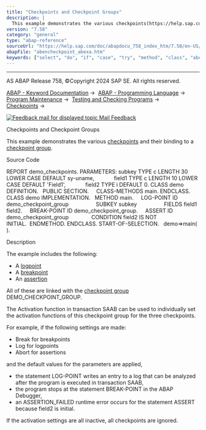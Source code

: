 ```yaml
---
title: "Checkpoints and Checkpoint Groups"
description: |
  This example demonstrates the various checkpoints(https://help.sap.com/doc/abapdocu_758_index_htm/7.58/en-US/abencheckpoint_glosry.htm 'Glossary Entry') and their binding to a checkpoint group(https://help.sap.com/doc/abapdocu_758_index_htm/7.58/en-US/abencheckpoint_group_glosry.htm 'Glossary En
version: "7.58"
category: "general"
type: "abap-reference"
sourceUrl: "https://help.sap.com/doc/abapdocu_758_index_htm/7.58/en-US/abencheckpoint_abexa.htm"
abapFile: "abencheckpoint_abexa.htm"
keywords: ["select", "do", "if", "case", "try", "method", "class", "abencheckpoint", "abexa"]
---
```


* * *

AS ABAP Release 758, ©Copyright 2024 SAP SE. All rights reserved.

[ABAP - Keyword Documentation](https://help.sap.com/doc/abapdocu_758_index_htm/7.58/en-US/abenabap.htm) →  [ABAP - Programming Language](https://help.sap.com/doc/abapdocu_758_index_htm/7.58/en-US/abenabap_reference.htm) →  [Program Maintenance](https://help.sap.com/doc/abapdocu_758_index_htm/7.58/en-US/abenprogram_editing.htm) →  [Testing and Checking Programs](https://help.sap.com/doc/abapdocu_758_index_htm/7.58/en-US/abenabap_tests.htm) →  [Checkpoints](https://help.sap.com/doc/abapdocu_758_index_htm/7.58/en-US/abencheckpoints.htm) → 

 [![](Mail.gif?object=Mail.gif "Feedback mail for displayed topic") Mail Feedback](mailto:f1_help@sap.com?subject=Feedback%20on%20ABAP%20Documentation&body=Document:%20Checkpoints%20and%20Checkpoint%20Groups%2C%20ABENCHECKPOINT_ABEXA%2C%20758%0D%0A%0D%0AError:%0D%0A%0D%0A%0D%0A%0D%0ASuggestion%20for%20improvement:)

Checkpoints and Checkpoint Groups

This example demonstrates the various [checkpoints](https://help.sap.com/doc/abapdocu_758_index_htm/7.58/en-US/abencheckpoint_glosry.htm "Glossary Entry") and their binding to a [checkpoint group](https://help.sap.com/doc/abapdocu_758_index_htm/7.58/en-US/abencheckpoint_group_glosry.htm "Glossary Entry").

Source Code   

REPORT demo\_checkpoints.
PARAMETERS: subkey TYPE c LENGTH 30 LOWER CASE DEFAULT sy-uname,
            field1 TYPE c LENGTH 10 LOWER CASE DEFAULT 'Field1',
            field2 TYPE i DEFAULT 0.
CLASS demo DEFINITION.
  PUBLIC SECTION.
    CLASS-METHODS main.
ENDCLASS.
CLASS demo IMPLEMENTATION.
  METHOD main.
    LOG-POINT ID demo\_checkpoint\_group
                 SUBKEY subkey
                 FIELDS field1 field2.
    BREAK-POINT ID demo\_checkpoint\_group.
    ASSERT ID demo\_checkpoint\_group
              CONDITION field2 IS NOT INITIAL.  ENDMETHOD.
ENDCLASS.
START-OF-SELECTION.
  demo=>main( ).

Description   

The example includes the following:

-   A [logpoint](https://help.sap.com/doc/abapdocu_758_index_htm/7.58/en-US/abenlogpoint_glosry.htm "Glossary Entry")
-   A [breakpoint](https://help.sap.com/doc/abapdocu_758_index_htm/7.58/en-US/abenbreakpoint_glosry.htm "Glossary Entry")
-   An [assertion](https://help.sap.com/doc/abapdocu_758_index_htm/7.58/en-US/abenassertion_glosry.htm "Glossary Entry")

All of these are linked with the [checkpoint group](https://help.sap.com/doc/abapdocu_758_index_htm/7.58/en-US/abencheckpoint_group_glosry.htm "Glossary Entry") DEMO\_CHECKPOINT\_GROUP.

The Activation function in transaction SAAB can be used to individually set the activation functions of this checkpoint group for the three checkpoints.

For example, if the following settings are made:

-   Break for breakpoints
-   Log for logpoints
-   Abort for assertions

and the default values for the parameters are applied,

-   the statement LOG-POINT writes an entry to a log that can be analyzed after the program is executed in transaction SAAB,
-   the program stops at the statement BREAK-POINT in the ABAP Debugger,
-   an ASSERTION\_FAILED runtime error occurs for the statement ASSERT because field2 is initial.

If the activation settings are all inactive, all checkpoints are ignored.
